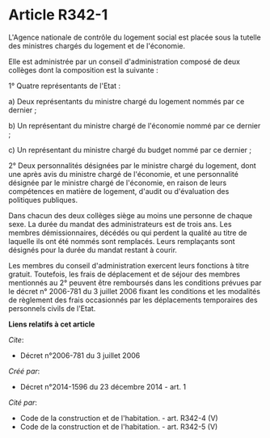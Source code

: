 # Article R342-1

L'Agence nationale de contrôle du logement social est placée sous la tutelle des ministres chargés du logement et de
l'économie. 

Elle est administrée par un conseil d'administration composé de deux collèges dont la composition est la suivante : 

1° Quatre représentants de l'Etat : 

a) Deux représentants du ministre chargé du logement nommés par ce dernier ; 

b) Un représentant du ministre chargé de l'économie nommé par ce dernier ; 

c) Un représentant du ministre chargé du budget nommé par ce dernier ; 

2° Deux personnalités désignées par le ministre chargé du logement, dont une après avis du ministre chargé de l'économie, et
une personnalité désignée par le ministre chargé de l'économie, en raison de leurs compétences en matière de logement,
d'audit ou d'évaluation des politiques publiques. 

Dans chacun des deux collèges siège au moins une personne de chaque sexe. La durée du mandat des administrateurs est de trois
ans. Les membres démissionnaires, décédés ou qui perdent la qualité au titre de laquelle ils ont été nommés sont remplacés.
Leurs remplaçants sont désignés pour la durée du mandat restant à courir. 

Les membres du conseil d'administration exercent leurs fonctions à titre gratuit. Toutefois, les frais de déplacement et de
séjour des membres mentionnés au 2° peuvent être remboursés dans les conditions prévues par le décret n° 2006-781 du 3
juillet 2006 fixant les conditions et les modalités de règlement des frais occasionnés par les déplacements temporaires des
personnels civils de l'Etat.

**Liens relatifs à cet article**

_Cite_:

  - Décret n°2006-781 du 3 juillet 2006

_Créé par_:

  - Décret n°2014-1596 du 23 décembre 2014 - art. 1

_Cité par_:

  - Code de la construction et de l'habitation. - art. R342-4 (V)
  - Code de la construction et de l'habitation. - art. R342-5 (V)
